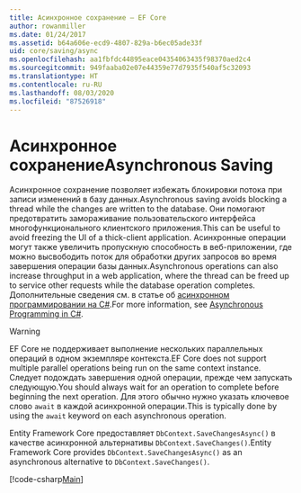 ```yaml
---
title: Асинхронное сохранение — EF Core
author: rowanmiller
ms.date: 01/24/2017
ms.assetid: b64a606e-ecd9-4807-829a-b6ec05ade33f
uid: core/saving/async
ms.openlocfilehash: aa1fbfdc44895eace04354063435f98370aed2c4
ms.sourcegitcommit: 949faaba02e07e44359e77d7935f540af5c32093
ms.translationtype: HT
ms.contentlocale: ru-RU
ms.lasthandoff: 08/03/2020
ms.locfileid: "87526918"
---
```

# <a name="asynchronous-saving"></a><span data-ttu-id="20f06-102">Асинхронное сохранение</span><span class="sxs-lookup"><span data-stu-id="20f06-102">Asynchronous Saving</span></span>

<span data-ttu-id="20f06-103">Асинхронное сохранение позволяет избежать блокировки потока при записи изменений в базу данных.</span><span class="sxs-lookup"><span data-stu-id="20f06-103">Asynchronous saving avoids blocking a thread while the changes are written to the database.</span></span> <span data-ttu-id="20f06-104">Они помогают предотвратить замораживание пользовательского интерфейса многофункционального клиентского приложения.</span><span class="sxs-lookup"><span data-stu-id="20f06-104">This can be useful to avoid freezing the UI of a thick-client application.</span></span> <span data-ttu-id="20f06-105">Асинхронные операции могут также увеличить пропускную способность в веб-приложении, где можно высвободить поток для обработки других запросов во время завершения операции базы данных.</span><span class="sxs-lookup"><span data-stu-id="20f06-105">Asynchronous operations can also increase throughput in a web application, where the thread can be freed up to service other requests while the database operation completes.</span></span> <span data-ttu-id="20f06-106">Дополнительные сведения см. в статье об [асинхронном программировании на C#](/dotnet/csharp/async).</span><span class="sxs-lookup"><span data-stu-id="20f06-106">For more information, see [Asynchronous Programming in C#](/dotnet/csharp/async).</span></span>

> [!WARNING]  
> <span data-ttu-id="20f06-107">EF Core не поддерживает выполнение нескольких параллельных операций в одном экземпляре контекста.</span><span class="sxs-lookup"><span data-stu-id="20f06-107">EF Core does not support multiple parallel operations being run on the same context instance.</span></span> <span data-ttu-id="20f06-108">Следует подождать завершения одной операции, прежде чем запускать следующую.</span><span class="sxs-lookup"><span data-stu-id="20f06-108">You should always wait for an operation to complete before beginning the next operation.</span></span> <span data-ttu-id="20f06-109">Для этого обычно нужно указать ключевое слово `await` в каждой асинхронной операции.</span><span class="sxs-lookup"><span data-stu-id="20f06-109">This is typically done by using the `await` keyword on each asynchronous operation.</span></span>

<span data-ttu-id="20f06-110">Entity Framework Core предоставляет `DbContext.SaveChangesAsync()` в качестве асинхронной альтернативы `DbContext.SaveChanges()`.</span><span class="sxs-lookup"><span data-stu-id="20f06-110">Entity Framework Core provides `DbContext.SaveChangesAsync()` as an asynchronous alternative to `DbContext.SaveChanges()`.</span></span>

[!code-csharp[Main](../../../samples/core/Saving/Async/Sample.cs#Sample)]
